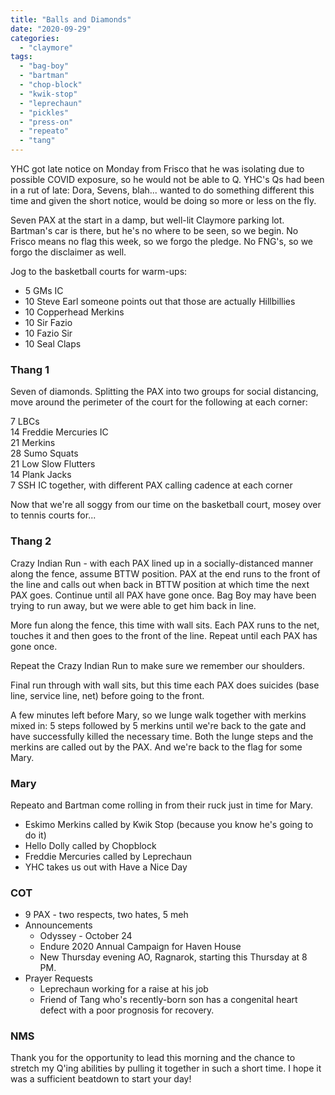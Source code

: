 ```yaml
---
title: "Balls and Diamonds"
date: "2020-09-29"
categories: 
  - "claymore"
tags: 
  - "bag-boy"
  - "bartman"
  - "chop-block"
  - "kwik-stop"
  - "leprechaun"
  - "pickles"
  - "press-on"
  - "repeato"
  - "tang"
---
```


YHC got late notice on Monday from Frisco that he was isolating due to possible COVID exposure, so he would not be able to Q. YHC's Qs had been in a rut of late: Dora, Sevens, blah... wanted to do something different this time and given the short notice, would be doing so more or less on the fly.

Seven PAX at the start in a damp, but well-lit Claymore parking lot. Bartman's car is there, but he's no where to be seen, so we begin. No Frisco means no flag this week, so we forgo the pledge. No FNG's, so we forgo the disclaimer as well.

Jog to the basketball courts for warm-ups:

- 5 GMs IC
- 10 Steve Earl someone points out that those are actually Hillbillies
- 10 Copperhead Merkins
- 10 Sir Fazio
- 10 Fazio Sir
- 10 Seal Claps

### Thang 1

Seven of diamonds. Splitting the PAX into two groups for social distancing, move around the perimeter of the court for the following at each corner:

7 LBCs  
14 Freddie Mercuries IC  
21 Merkins  
28 Sumo Squats  
21 Low Slow Flutters  
14 Plank Jacks  
7 SSH IC together, with different PAX calling cadence at each corner

Now that we're all soggy from our time on the basketball court, mosey over to tennis courts for...

### Thang 2

Crazy Indian Run - with each PAX lined up in a socially-distanced manner along the fence, assume BTTW position. PAX at the end runs to the front of the line and calls out when back in BTTW position at which time the next PAX goes. Continue until all PAX have gone once. Bag Boy may have been trying to run away, but we were able to get him back in line.

More fun along the fence, this time with wall sits. Each PAX runs to the net, touches it and then goes to the front of the line. Repeat until each PAX has gone once.

Repeat the Crazy Indian Run to make sure we remember our shoulders.

Final run through with wall sits, but this time each PAX does suicides (base line, service line, net) before going to the front.

A few minutes left before Mary, so we lunge walk together with merkins mixed in: 5 steps followed by 5 merkins until we're back to the gate and have successfully killed the necessary time. Both the lunge steps and the merkins are called out by the PAX. And we're back to the flag for some Mary.

### Mary

Repeato and Bartman come rolling in from their ruck just in time for Mary.

- Eskimo Merkins called by Kwik Stop (because you know he's going to do it)
- Hello Dolly called by Chopblock
- Freddie Mercuries called by Leprechaun
- YHC takes us out with Have a Nice Day

### COT

- 9 PAX - two respects, two hates, 5 meh
- Announcements
    - Odyssey - October 24
    - Endure 2020 Annual Campaign for Haven House
    - New Thursday evening AO, Ragnarok, starting this Thursday at 8 PM.
- Prayer Requests
    - Leprechaun working for a raise at his job
    - Friend of Tang who's recently-born son has a congenital heart defect with a poor prognosis for recovery.

### NMS

Thank you for the opportunity to lead this morning and the chance to stretch my Q'ing abilities by pulling it together in such a short time. I hope it was a sufficient beatdown to start your day!
